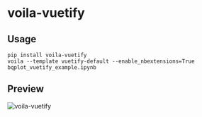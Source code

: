 # voila-vuetify

## Usage
```
pip install voila-vuetify
voila --template vuetify-default --enable_nbextensions=True bqplot_vuetify_example.ipynb
```

## Preview

![voila-vuetify](https://user-images.githubusercontent.com/46192475/59274938-9c144f00-8c5b-11e9-961e-c33854b6e50a.gif)
